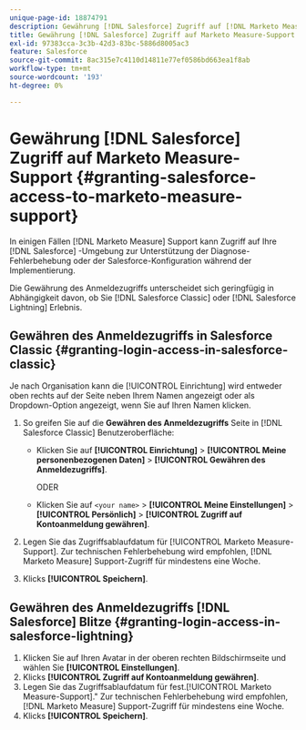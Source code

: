 ```yaml
---
unique-page-id: 18874791
description: Gewährung [!DNL Salesforce] Zugriff auf [!DNL Marketo Measure] Support - [!DNL Marketo Measure] - Produktdokumentation
title: Gewährung [!DNL Salesforce] Zugriff auf Marketo Measure-Support
exl-id: 97383cca-3c3b-42d3-83bc-5886d8005ac3
feature: Salesforce
source-git-commit: 8ac315e7c4110d14811e77ef0586bd663ea1f8ab
workflow-type: tm+mt
source-wordcount: '193'
ht-degree: 0%

---
```


# Gewährung [!DNL Salesforce] Zugriff auf Marketo Measure-Support {#granting-salesforce-access-to-marketo-measure-support}

In einigen Fällen [!DNL Marketo Measure] Support kann Zugriff auf Ihre [!DNL Salesforce] -Umgebung zur Unterstützung der Diagnose-Fehlerbehebung oder der Salesforce-Konfiguration während der Implementierung.

Die Gewährung des Anmeldezugriffs unterscheidet sich geringfügig in Abhängigkeit davon, ob Sie [!DNL Salesforce Classic] oder [!DNL Salesforce Lightning] Erlebnis.

## Gewähren des Anmeldezugriffs in Salesforce Classic {#granting-login-access-in-salesforce-classic}

Je nach Organisation kann die [!UICONTROL Einrichtung] wird entweder oben rechts auf der Seite neben Ihrem Namen angezeigt oder als Dropdown-Option angezeigt, wenn Sie auf Ihren Namen klicken.

1. So greifen Sie auf die **Gewähren des Anmeldezugriffs** Seite in [!DNL Salesforce Classic] Benutzeroberfläche:

   * Klicken Sie auf **[!UICONTROL Einrichtung]** > **[!UICONTROL Meine personenbezogenen Daten]** > **[!UICONTROL Gewähren des Anmeldezugriffs]**.

     ODER

   * Klicken Sie auf `<your name>` > **[!UICONTROL Meine Einstellungen]** > **[!UICONTROL Persönlich]** > **[!UICONTROL Zugriff auf Kontoanmeldung gewähren]**.

1. Legen Sie das Zugriffsablaufdatum für [!UICONTROL Marketo Measure-Support]. Zur technischen Fehlerbehebung wird empfohlen, [!DNL Marketo Measure] Support-Zugriff für mindestens eine Woche.
1. Klicks **[!UICONTROL Speichern]**.

## Gewähren des Anmeldezugriffs [!DNL Salesforce] Blitze {#granting-login-access-in-salesforce-lightning}

1. Klicken Sie auf Ihren Avatar in der oberen rechten Bildschirmseite und wählen Sie **[!UICONTROL Einstellungen]**.
1. Klicks **[!UICONTROL Zugriff auf Kontoanmeldung gewähren]**.
1. Legen Sie das Zugriffsablaufdatum für fest.[!UICONTROL Marketo Measure-Support].&quot; Zur technischen Fehlerbehebung wird empfohlen, [!DNL Marketo Measure] Support-Zugriff für mindestens eine Woche.
1. Klicks **[!UICONTROL Speichern]**.
